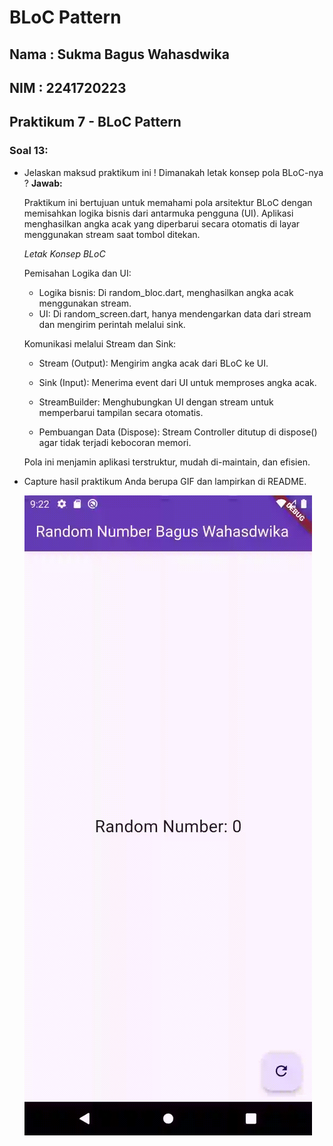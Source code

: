 # **BLoC Pattern**

## Nama : Sukma Bagus Wahasdwika

## NIM  : 2241720223

## **Praktikum 7 - BLoC Pattern**

### **Soal 13:**
* Jelaskan maksud praktikum ini ! Dimanakah letak konsep pola BLoC-nya ?
    **Jawab:**

    Praktikum ini bertujuan untuk memahami pola arsitektur BLoC dengan memisahkan logika bisnis dari antarmuka pengguna (UI). Aplikasi menghasilkan angka acak yang diperbarui secara otomatis di layar menggunakan stream saat tombol ditekan.

    *Letak Konsep BLoC*
    
    Pemisahan Logika dan UI:
    - Logika bisnis: Di random_bloc.dart, menghasilkan angka acak menggunakan stream.
    - UI: Di random_screen.dart, hanya mendengarkan data dari stream dan mengirim perintah melalui sink.
    
    Komunikasi melalui Stream dan Sink:
    - Stream (Output): Mengirim angka acak dari BLoC ke UI.
    - Sink (Input): Menerima event dari UI untuk memproses angka acak.
    
    - StreamBuilder:
    Menghubungkan UI dengan stream untuk memperbarui tampilan secara otomatis.

    - Pembuangan Data (Dispose):
    Stream Controller ditutup di dispose() agar tidak terjadi kebocoran memori.

    Pola ini menjamin aplikasi terstruktur, mudah di-maintain, dan efisien.
    
* Capture hasil praktikum Anda berupa GIF dan lampirkan di README.

    ![alt text](gif/blocPatternHasil.gif)